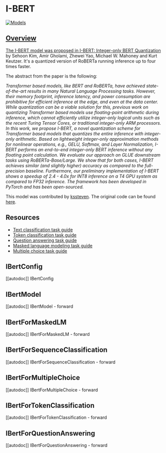 <!--Copyright 2020 The HuggingFace Team. All rights reserved.

Licensed under the Apache License, Version 2.0 (the "License"); you may not use this file except in compliance with
the License. You may obtain a copy of the License at

http://www.apache.org/licenses/LICENSE-2.0

Unless required by applicable law or agreed to in writing, software distributed under the License is distributed on
an "AS IS" BASIS, WITHOUT WARRANTIES OR CONDITIONS OF ANY KIND, either express or implied. See the License for the
specific language governing permissions and limitations under the License.

⚠️ Note that this file is in Markdown but contain specific syntax for our doc-builder (similar to MDX) that may not be
rendered properly in your Markdown viewer.

-->

# I-BERT

<div class="flex flex-wrap space-x-1">
<a href="https://huggingface.co/models?filter=ibert">
<img alt="Models" src="https://img.shields.io/badge/All_model_pages-ibert-blueviolet">
</div>

## Overview

The I-BERT model was proposed in [I-BERT: Integer-only BERT Quantization](https://arxiv.org/abs/2101.01321) by
Sehoon Kim, Amir Gholami, Zhewei Yao, Michael W. Mahoney and Kurt Keutzer. It's a quantized version of RoBERTa running
inference up to four times faster.

The abstract from the paper is the following:

*Transformer based models, like BERT and RoBERTa, have achieved state-of-the-art results in many Natural Language
Processing tasks. However, their memory footprint, inference latency, and power consumption are prohibitive for
efficient inference at the edge, and even at the data center. While quantization can be a viable solution for this,
previous work on quantizing Transformer based models use floating-point arithmetic during inference, which cannot
efficiently utilize integer-only logical units such as the recent Turing Tensor Cores, or traditional integer-only ARM
processors. In this work, we propose I-BERT, a novel quantization scheme for Transformer based models that quantizes
the entire inference with integer-only arithmetic. Based on lightweight integer-only approximation methods for
nonlinear operations, e.g., GELU, Softmax, and Layer Normalization, I-BERT performs an end-to-end integer-only BERT
inference without any floating point calculation. We evaluate our approach on GLUE downstream tasks using
RoBERTa-Base/Large. We show that for both cases, I-BERT achieves similar (and slightly higher) accuracy as compared to
the full-precision baseline. Furthermore, our preliminary implementation of I-BERT shows a speedup of 2.4 - 4.0x for
INT8 inference on a T4 GPU system as compared to FP32 inference. The framework has been developed in PyTorch and has
been open-sourced.*

This model was contributed by [kssteven](https://huggingface.co/kssteven). The original code can be found [here](https://github.com/kssteven418/I-BERT).

## Resources

- [Text classification task guide](../tasks/sequence_classification)
- [Token classification task guide](../tasks/token_classification)
- [Question answering task guide](../tasks/question_answering)
- [Masked language modeling task guide](../tasks/masked_language_modeling)
- [Multiple choice task guide](../tasks/masked_language_modeling)

## IBertConfig

[[autodoc]] IBertConfig

## IBertModel

[[autodoc]] IBertModel
    - forward

## IBertForMaskedLM

[[autodoc]] IBertForMaskedLM
    - forward

## IBertForSequenceClassification

[[autodoc]] IBertForSequenceClassification
    - forward

## IBertForMultipleChoice

[[autodoc]] IBertForMultipleChoice
    - forward

## IBertForTokenClassification

[[autodoc]] IBertForTokenClassification
    - forward

## IBertForQuestionAnswering

[[autodoc]] IBertForQuestionAnswering
    - forward
